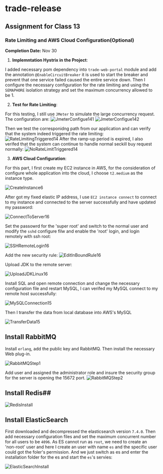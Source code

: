 # trade-release

## Assignment for Class 13

### Rate Limiting and AWS Cloud Configuration(Optional)

**Completion Date:** Nov 30

1. **Implemntation Hystrix in the Project**:

I added necessary pom dependency into `trade-web-portal` module and add the annotation `@EnableCircuitBreaker` it is used to start the breaker and prevent that one service failed caused the entire service down. Then I configure the necessary configuration for the rate limiting and using the `SEMAPHORE` isolation strategy and set the maximum concurrency allowed to be 1. 


2. **Test for Rate Limiting**:

For this testing, I still use  `JMeter` to simulate the large concurrency request.  The configuration are:
![JmeterConfigue141](Images/JMeterConfigue14.png)
![JmeterConfigue142](Images/JmeterConfigue214.png)

Then we test the corresponidng path from our application and can verify that the system indeed triggered the rate limiting: 
![RateLimitingTriggered14](Images/RateLimitTriggered14.png)
After the ramp-up period is expired, I also verifed that the system can continue to handle normal seckill buy request normally:
![NoRateLimitTriggered14](Images/NoRateLimitTriggered14.png)

3. **AWS Cloud Configuration**:

For this part, I first create my EC2 instance in AWS, for the consideration of configure whole application into the cloud, I choose `t2.medium` as the instance type. 

![CreateInstance6](Images/CreateInstance16.png)

After got my fixed elastic IP address, I use `EC2 instance connect` to connect to my instance and connected to the server successfully and have updated my password:

![ConnectToServer16](Images/ConnectToServer116.png)

Set the passowrd for the 'super root' and switch to the normal user and modify the `sshd` configure filw and enable the 'root' login, and login remotely with ssh root:

![SSHRemoteLogin16](Images/SSHRemoteLogin16.png)

Add the new security rule:
![EditInBoundRule16](Images/EditInBoundRule16.png)

Upload JDK to the remote server:

![UploadJDKLinux16](Images/UploadJDKLinux16.png)


Install SQL and open remote connection and change the necessary configuration file and restart MySQL, I can verifed my MySQL connect to my remote host successfully:

![MySQLConnection15](Images/MySQLConnection15.png)

Then I transfer the data from local database into AWS's MySQL

![TransferData15](Images/TransferData15.png)

## Install RabbitMQ ##

Install `erlang`, add the public key and RabbitMQ. Then install the necessary Web plug-in. 

![RabbitMQStep1](Images/RabbitMQStep1.png)

Add user and assigned the administrator role and insure the security group for the server is opening the 15672 port.
![RabbitMQStep2](Images/RabbitMQStep2.png)

## Install Redis##
![RedisInstall](Images/RedisInstallation15.png)


## Install ElasticSearch ##

First downloaded and decompressed the elasticsearch version `7.4.0`. Then add necessary configuration files and set the maximum concurrent number for all users to be `4096`. As ES cannot run as `root`, we need to create an 'non-root' user and here I create an user with name `es` and the specific user could got the foler's permission. And we just switch as es and enter the installation folder for the es and start the `es`'s servies:

![ElasticSearchInstall](Images/ElasticSearch15.png)


